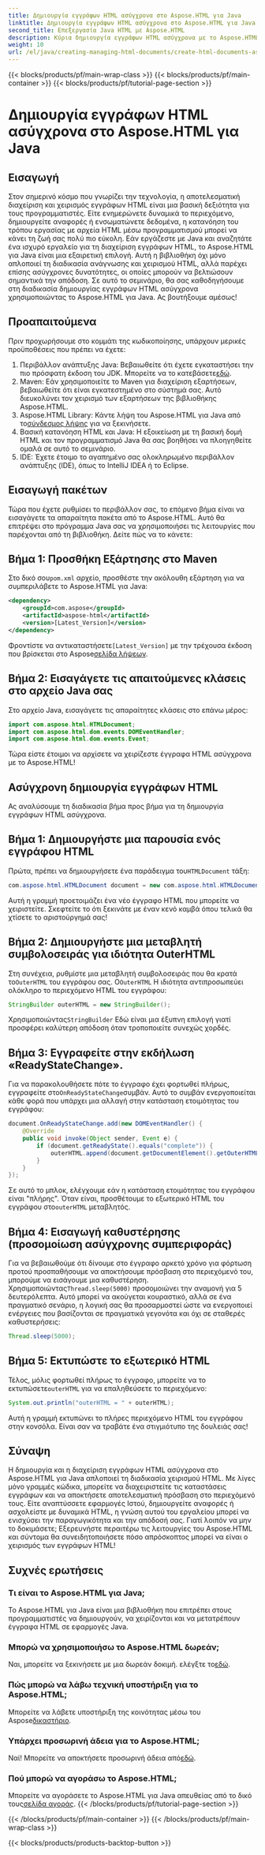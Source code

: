 ```yaml
---
title: Δημιουργία εγγράφων HTML ασύγχρονα στο Aspose.HTML για Java
linktitle: Δημιουργία εγγράφων HTML ασύγχρονα στο Aspose.HTML για Java
second_title: Επεξεργασία Java HTML με Aspose.HTML
description: Κύρια δημιουργία εγγράφων HTML ασύγχρονα με το Aspose.HTML για Java. Οδηγός βήμα προς βήμα, συμβουλές και συχνές ερωτήσεις περιλαμβάνονται για γρήγορη εκμάθηση.
weight: 10
url: /el/java/creating-managing-html-documents/create-html-documents-async/
---
```


{{< blocks/products/pf/main-wrap-class >}}
{{< blocks/products/pf/main-container >}}
{{< blocks/products/pf/tutorial-page-section >}}

# Δημιουργία εγγράφων HTML ασύγχρονα στο Aspose.HTML για Java

## Εισαγωγή
Στον σημερινό κόσμο που γνωρίζει την τεχνολογία, η αποτελεσματική διαχείριση και χειρισμός εγγράφων HTML είναι μια βασική δεξιότητα για τους προγραμματιστές. Είτε ενημερώνετε δυναμικά το περιεχόμενο, δημιουργείτε αναφορές ή ενσωματώνετε δεδομένα, η κατανόηση του τρόπου εργασίας με αρχεία HTML μέσω προγραμματισμού μπορεί να κάνει τη ζωή σας πολύ πιο εύκολη. Εάν εργάζεστε με Java και αναζητάτε ένα ισχυρό εργαλείο για τη διαχείριση εγγράφων HTML, το Aspose.HTML για Java είναι μια εξαιρετική επιλογή. Αυτή η βιβλιοθήκη όχι μόνο απλοποιεί τη διαδικασία ανάγνωσης και χειρισμού HTML, αλλά παρέχει επίσης ασύγχρονες δυνατότητες, οι οποίες μπορούν να βελτιώσουν σημαντικά την απόδοση. Σε αυτό το σεμινάριο, θα σας καθοδηγήσουμε στη διαδικασία δημιουργίας εγγράφων HTML ασύγχρονα χρησιμοποιώντας το Aspose.HTML για Java. Ας βουτήξουμε αμέσως!
## Προαπαιτούμενα
Πριν προχωρήσουμε στο κομμάτι της κωδικοποίησης, υπάρχουν μερικές προϋποθέσεις που πρέπει να έχετε:
1.  Περιβάλλον ανάπτυξης Java: Βεβαιωθείτε ότι έχετε εγκαταστήσει την πιο πρόσφατη έκδοση του JDK. Μπορείτε να το κατεβάσετε[εδώ](https://www.oracle.com/java/technologies/javase-jdk11-downloads.html).
2. Maven: Εάν χρησιμοποιείτε το Maven για διαχείριση εξαρτήσεων, βεβαιωθείτε ότι είναι εγκατεστημένο στο σύστημά σας. Αυτό διευκολύνει τον χειρισμό των εξαρτήσεων της βιβλιοθήκης Aspose.HTML.
3.  Aspose.HTML Library: Κάντε λήψη του Aspose.HTML για Java από το[σύνδεσμος λήψης](https://releases.aspose.com/html/java/) για να ξεκινήσετε.
4. Βασική κατανόηση HTML και Java: Η εξοικείωση με τη βασική δομή HTML και τον προγραμματισμό Java θα σας βοηθήσει να πλοηγηθείτε ομαλά σε αυτό το σεμινάριο.
5. IDE: Έχετε έτοιμο το αγαπημένο σας ολοκληρωμένο περιβάλλον ανάπτυξης (IDE), όπως το IntelliJ IDEA ή το Eclipse.
## Εισαγωγή πακέτων
Τώρα που έχετε ρυθμίσει το περιβάλλον σας, το επόμενο βήμα είναι να εισαγάγετε τα απαραίτητα πακέτα από το Aspose.HTML. Αυτό θα επιτρέψει στο πρόγραμμα Java σας να χρησιμοποιήσει τις λειτουργίες που παρέχονται από τη βιβλιοθήκη. Δείτε πώς να το κάνετε:
## Βήμα 1: Προσθήκη Εξάρτησης στο Maven
 Στο δικό σου`pom.xml` αρχείο, προσθέστε την ακόλουθη εξάρτηση για να συμπεριλάβετε το Aspose.HTML για Java:
```xml
<dependency>
    <groupId>com.aspose</groupId>
    <artifactId>aspose-html</artifactId>
    <version>[Latest_Version]</version>
</dependency>
```
 Φροντίστε να αντικαταστήσετε`[Latest_Version]` με την τρέχουσα έκδοση που βρίσκεται στο Aspose[σελίδα λήψεων](https://releases.aspose.com/html/java/).
## Βήμα 2: Εισαγάγετε τις απαιτούμενες κλάσεις στο αρχείο Java σας
Στο αρχείο Java, εισαγάγετε τις απαραίτητες κλάσεις στο επάνω μέρος:
```java
import com.aspose.html.HTMLDocument;
import com.aspose.html.dom.events.DOMEventHandler;
import com.aspose.html.dom.events.Event;
```
Τώρα είστε έτοιμοι να αρχίσετε να χειρίζεστε έγγραφα HTML ασύγχρονα με το Aspose.HTML!
## Ασύγχρονη δημιουργία εγγράφων HTML
Ας αναλύσουμε τη διαδικασία βήμα προς βήμα για τη δημιουργία εγγράφων HTML ασύγχρονα.
## Βήμα 1: Δημιουργήστε μια παρουσία ενός εγγράφου HTML
 Πρώτα, πρέπει να δημιουργήσετε ένα παράδειγμα του`HTMLDocument` τάξη:
```java
com.aspose.html.HTMLDocument document = new com.aspose.html.HTMLDocument();
```
Αυτή η γραμμή προετοιμάζει ένα νέο έγγραφο HTML που μπορείτε να χειριστείτε. Σκεφτείτε το ότι ξεκινάτε με έναν κενό καμβά όπου τελικά θα χτίσετε το αριστούργημά σας!
## Βήμα 2: Δημιουργήστε μια μεταβλητή συμβολοσειράς για ιδιότητα OuterHTML
 Στη συνέχεια, ρυθμίστε μια μεταβλητή συμβολοσειράς που θα κρατά το`OuterHTML` του εγγράφου σας. Ο`OuterHTML` Η ιδιότητα αντιπροσωπεύει ολόκληρο το περιεχόμενο HTML του εγγράφου:
```java
StringBuilder outerHTML = new StringBuilder();
```
 Χρησιμοποιώντας`StringBuilder` Εδώ είναι μια έξυπνη επιλογή γιατί προσφέρει καλύτερη απόδοση όταν τροποποιείτε συνεχώς χορδές.
## Βήμα 3: Εγγραφείτε στην εκδήλωση «ReadyStateChange».
 Για να παρακολουθήσετε πότε το έγγραφο έχει φορτωθεί πλήρως, εγγραφείτε στο`OnReadyStateChange`συμβάν. Αυτό το συμβάν ενεργοποιείται κάθε φορά που υπάρχει μια αλλαγή στην κατάσταση ετοιμότητας του εγγράφου:
```java
document.OnReadyStateChange.add(new DOMEventHandler() {
    @Override
    public void invoke(Object sender, Event e) {
        if (document.getReadyState().equals("complete")) {
            outerHTML.append(document.getDocumentElement().getOuterHTML());
        }
    }
});
```
 Σε αυτό το μπλοκ, ελέγχουμε εάν η κατάσταση ετοιμότητας του εγγράφου είναι "πλήρης". Όταν είναι, προσθέτουμε το εξωτερικό HTML του εγγράφου στο`outerHTML` μεταβλητός. 
## Βήμα 4: Εισαγωγή καθυστέρησης (προσομοίωση ασύγχρονης συμπεριφοράς)
 Για να βεβαιωθούμε ότι δίνουμε στο έγγραφο αρκετό χρόνο για φόρτωση προτού προσπαθήσουμε να αποκτήσουμε πρόσβαση στο περιεχόμενό του, μπορούμε να εισάγουμε μια καθυστέρηση. Χρησιμοποιώντας`Thread.sleep(5000)` προσομοιώνει την αναμονή για 5 δευτερόλεπτα. Αυτό μπορεί να ακούγεται κουραστικό, αλλά σε ένα πραγματικό σενάριο, η λογική σας θα προσαρμοστεί ώστε να ενεργοποιεί ενέργειες που βασίζονται σε πραγματικά γεγονότα και όχι σε σταθερές καθυστερήσεις:
```java
Thread.sleep(5000);
```
## Βήμα 5: Εκτυπώστε το εξωτερικό HTML
 Τέλος, μόλις φορτωθεί πλήρως το έγγραφο, μπορείτε να το εκτυπώσετε`outerHTML` για να επαληθεύσετε το περιεχόμενο:
```java
System.out.println("outerHTML = " + outerHTML);
```
Αυτή η γραμμή εκτυπώνει το πλήρες περιεχόμενο HTML του εγγράφου στην κονσόλα. Είναι σαν να τραβάτε ένα στιγμιότυπο της δουλειάς σας!
## Σύναψη
Η δημιουργία και η διαχείριση εγγράφων HTML ασύγχρονα στο Aspose.HTML για Java απλοποιεί τη διαδικασία χειρισμού HTML. Με λίγες μόνο γραμμές κώδικα, μπορείτε να διαχειριστείτε τις καταστάσεις εγγράφων και να αποκτήσετε αποτελεσματική πρόσβαση στο περιεχόμενό τους. Είτε αναπτύσσετε εφαρμογές Ιστού, δημιουργείτε αναφορές ή ασχολείστε με δυναμικά HTML, η γνώση αυτού του εργαλείου μπορεί να ενισχύσει την παραγωγικότητα και την απόδοσή σας.
Γιατί λοιπόν να μην το δοκιμάσετε; Εξερευνήστε περαιτέρω τις λειτουργίες του Aspose.HTML και σύντομα θα συνειδητοποιήσετε πόσο απρόσκοπτος μπορεί να είναι ο χειρισμός των εγγράφων HTML!
## Συχνές ερωτήσεις
### Τι είναι το Aspose.HTML για Java;
Το Aspose.HTML για Java είναι μια βιβλιοθήκη που επιτρέπει στους προγραμματιστές να δημιουργούν, να χειρίζονται και να μετατρέπουν έγγραφα HTML σε εφαρμογές Java.
### Μπορώ να χρησιμοποιήσω το Aspose.HTML δωρεάν;
 Ναι, μπορείτε να ξεκινήσετε με μια δωρεάν δοκιμή. ελέγξτε το[εδώ](https://releases.aspose.com/).
### Πώς μπορώ να λάβω τεχνική υποστήριξη για το Aspose.HTML;
 Μπορείτε να λάβετε υποστήριξη της κοινότητας μέσω του Aspose[δικαστήριο](https://forum.aspose.com/c/html/29).
### Υπάρχει προσωρινή άδεια για το Aspose.HTML;
 Ναί! Μπορείτε να αποκτήσετε προσωρινή άδεια από[εδώ](https://purchase.aspose.com/temporary-license/).
### Πού μπορώ να αγοράσω το Aspose.HTML;
 Μπορείτε να αγοράσετε το Aspose.HTML για Java απευθείας από το δικό τους[σελίδα αγοράς](https://purchase.aspose.com/buy).
{{< /blocks/products/pf/tutorial-page-section >}}

{{< /blocks/products/pf/main-container >}}
{{< /blocks/products/pf/main-wrap-class >}}

{{< blocks/products/products-backtop-button >}}
